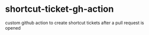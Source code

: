 # shortcut-ticket-gh-action
custom github action to create shortcut tickets after a pull request is opened
